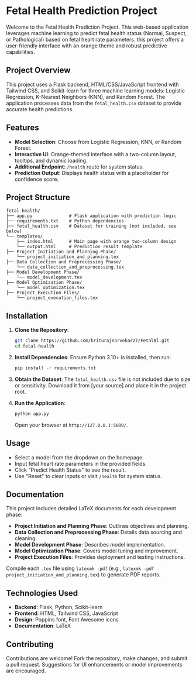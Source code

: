 # Fetal Health Prediction Project

Welcome to the Fetal Health Prediction Project. This web-based application leverages machine learning to predict fetal health status (Normal, Suspect, or Pathological) based on fetal heart rate parameters. this project offers a user-friendly interface with an orange theme and robust predictive capabilities.

## Project Overview

This project uses a Flask backend, HTML/CSS/JavaScript frontend with Tailwind CSS, and Scikit-learn for three machine learning models: Logistic Regression, K-Nearest Neighbors (KNN), and Random Forest. The application processes data from the `fetal_health.csv` dataset to provide accurate health predictions.

## Features

- **Model Selection**: Choose from Logistic Regression, KNN, or Random Forest.
- **Interactive UI**: Orange-themed interface with a two-column layout, tooltips, and dynamic loading.
- **Additional Endpoint**: `/health` route for system status.
- **Prediction Output**: Displays health status with a placeholder for confidence score.

## Project Structure

```
fetal-health/
├── app.py              # Flask application with prediction logic
├── requirements.txt    # Python dependencies
├── fetal_health.csv    # Dataset for training (not included, see below)
└── templates/
    ├── index.html      # Main page with orange two-column design
    └── output.html     # Prediction result template
├── Project Initiation and Planning Phase/
    └── project_initiation_and_planning.tex
├── Data Collection and Preprocessing Phase/
    └── data_collection_and_preprocessing.tex
├── Model Development Phase/
    └── model_development.tex
├── Model Optimization Phase/
    └── model_optimization.tex
├── Project Execution Files/
    └── project_execution_files.tex
```

## Installation

1. **Clone the Repository**:
   ```bash
   git clone https://github.com/hriturajnarvekar27/FetalAl.git
   cd fetal-health
   ```

2. **Install Dependencies**:
   Ensure Python 3.10+ is installed, then run:
   ```bash
   pip install -r requirements.txt
   ```

3. **Obtain the Dataset**:
   The `fetal_health.csv` file is not included due to size or sensitivity. Download it from [your source] and place it in the project root.

4. **Run the Application**:
   ```bash
   python app.py
   ```
   Open your browser at `http://127.0.0.1:5000/`.

## Usage

- Select a model from the dropdown on the homepage.
- Input fetal heart rate parameters in the provided fields.
- Click "Predict Health Status" to see the result.
- Use "Reset" to clear inputs or visit `/health` for system status.

## Documentation

This project includes detailed LaTeX documents for each development phase:
- **Project Initiation and Planning Phase**: Outlines objectives and planning.
- **Data Collection and Preprocessing Phase**: Details data sourcing and cleaning.
- **Model Development Phase**: Describes model implementation.
- **Model Optimization Phase**: Covers model tuning and improvement.
- **Project Execution Files**: Provides deployment and testing instructions.

Compile each `.tex` file using `latexmk -pdf` (e.g., `latexmk -pdf project_initiation_and_planning.tex`) to generate PDF reports.

## Technologies Used

- **Backend**: Flask, Python, Scikit-learn
- **Frontend**: HTML, Tailwind CSS, JavaScript
- **Design**: Poppins font, Font Awesome icons
- **Documentation**: LaTeX

## Contributing

Contributions are welcome! Fork the repository, make changes, and submit a pull request. Suggestions for UI enhancements or model improvements are encouraged.


